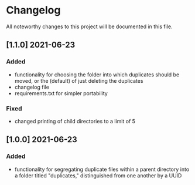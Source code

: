 # Changelog

All noteworthy changes to this project will be documented in this file.

## [1.1.0] 2021-06-23

### Added

- functionality for choosing the folder into which duplicates should be moved, or the (default) of just deleting the duplicates
- changelog file
- requirements.txt for simpler portability

### Fixed

- changed printing of child directories to a limit of 5

## [1.0.0] 2021-06-23

### Added

- functionality for segregating duplicate files within a parent directory into a folder titled "duplicates," distinguished from one another by a UUID